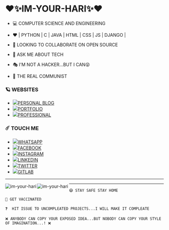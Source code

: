 # ❤️✨IM-YOUR-HARI✨❤️

- 💻 COMPUTER SCIENCE AND ENGINEERING

- ❤️ | PYTHON | C | JAVA | HTML | CSS | JS | DJANGO |

- 👯 LOOKING TO COLLABORATE ON OPEN SOURCE

- 💬 ASK ME ABOUT TECH

- 🎭 I'M NOT A HACKER...BUT I CAN😝

- 🚩 THE REAL COMMUNIST

### 🪐 WEBSITES
* <img src="https://img.icons8.com/doodle/17/000000/blogger--v1.png"/>[PERSONAL BLOG](https://jinn-pusthakam.blogspot.com/)
* <img src="https://img.icons8.com/dusk/17/000000/resume.png"/>[PORTFOLIO](https://im-your-hari.github.io/hari/)
* <img src="https://img.icons8.com/nolan/17/world-of-warcraft.png"/>[PROFESSIONAL](https://wovenwebs.ml/)
  
### ☄️ TOUCH ME
* <img src="https://img.icons8.com/clouds/25/000000/whatsapp.png"/>[WHATSAPP](https://wa.me/918157096325/?text=Hi_Im-your-hari..This_is_from_git...!)
* <img src="https://img.icons8.com/clouds/25/000000/facebook-new.png"/>[FACEBOOK](https://www.facebook.com/profile.php?id=100012457269072)
* <img src="https://img.icons8.com/clouds/25/000000/instagram-new--v2.png"/>[INSTAGRAM](https://www.instagram.com/im_your_hari/)
* <img src="https://img.icons8.com/clouds/25/000000/linkedin.png"/>[LINKEDIN](https://www.linkedin.com/in/harikrishnan-kb-21aa25120/)
* <img src="https://img.icons8.com/clouds/25/000000/twitter.png"/>[TWITTER](https://twitter.com/HARIKRI38716276)
* <img src="https://img.icons8.com/color/25/000000/gitlab.png"/>[GITLAB](https://gitlab.com/Im-your-hari)
<hr>
<img align="left" src="https://github-readme-stats.vercel.app/api?username=im-your-hari&bg_color=30,e96443,904e95&title_color=fff&text_color=fff&show_icons=true&locale=en" alt="im-your-hari" />
<img align="left" src="https://github-readme-stats.vercel.app/api/top-langs?username=im-your-hari&bg_color=30,e96443,904e95&title_color=fff&text_color=fff&show_icons=true&locale=en&layout=compact" alt="im-your-hari" />

<hr>



```
😷 STAY SAFE STAY HOME
```

```
💉 GET VACCINATED
```
```
❓  HIT ISSUE TO UNCOMPLEATED PROJECTS...I WILL MAKE IT COMPLEATE
```
```
❌ ANYBODY CAN COPY YOUR EXPOSED IDEA...BUT NOBODY CAN COPY YOUR STYLE OF IMAGINATION...! ❌
```
